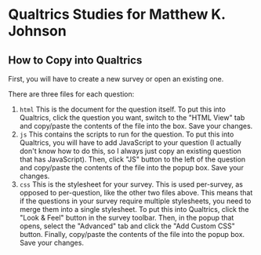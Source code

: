 # Qualtrics Studies for Matthew K. Johnson

## How to Copy into Qualtrics

First, you will have to create a new survey or open an existing one.

There are three files for each question:

1. `html`  This is the document for the question itself.  To put this into Qualtrics, click the question you want, switch to the "HTML View" tab and copy/paste the contents of the file into the box.  Save your changes.
2. `js`  This contains the scripts to run for the question.  To put this into Qualtrics, you will have to add JavaScript to your question (I actually don't know how to do this, so I always just copy an existing question that has JavaScript).  Then, click "JS" button to the left of the question and copy/paste the contents of the file into the popup box.  Save your changes.
3. `css`  This is the stylesheet for your survey.  This is used per-survey, as opposed to per-question, like the other two files above.  This means that if the questions in your survey require multiple stylesheets, you need to merge them into a single stylesheet.  To put this into Qualtrics, click the "Look & Feel" button in the survey toolbar.  Then, in the popup that opens, select the "Advanced" tab and click the "Add Custom CSS" button.  Finally, copy/paste the contents of the file into the popup box.  Save your changes.
